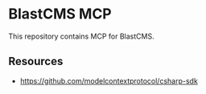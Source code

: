 # BlastCMS MCP 

This repository contains MCP for BlastCMS.

## Resources
- https://github.com/modelcontextprotocol/csharp-sdk